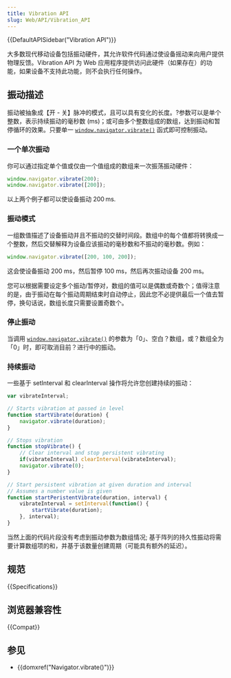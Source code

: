 ```yaml
---
title: Vibration API
slug: Web/API/Vibration_API
---
```


{{DefaultAPISidebar("Vibration API")}}

大多数现代移动设备包括振动硬件，其允许软件代码通过使设备摇动来向用户提供物理反馈。Vibration API 为 Web 应用程序提供访问此硬件（如果存在）的功能，如果设备不支持此功能，则不会执行任何操作。

## 振动描述

振动被抽象成【开 - 关】脉冲的模式，且可以具有变化的长度。?参数可以是单个整数，表示持续振动的毫秒数 (ms)；或可由多个整数组成的数组，达到振动和暂停循环的效果。只要单一 [`window.navigator.vibrate()`](/zh-CN/docs/Web/API/window.navigator.vibrate) 函式即可控制振动。

### 一个单次振动

你可以通过指定单个值或仅由一个值组成的数组来一次振荡振动硬件：

```js
window.navigator.vibrate(200);
window.navigator.vibrate([200]);
```

以上两个例子都可以使设备振动 200 ms.

### 振动模式

一组数值描述了设备振动并且不振动的交替时间段。数组中的每个值都将转换成一个整数，然后交替解释为设备应该振动的毫秒数和不振动的毫秒数。例如：

```js
window.navigator.vibrate([200, 100, 200]);
```

这会使设备振动 200 ms，然后暂停 100 ms，然后再次振动设备 200 ms。

您可以根据需要设定多个振动/暂停对，数组的值可以是偶数或奇数个；值得注意的是，由于振动在每个振动周期结束时自动停止，因此您不必提供最后一个值去暂停，换句话说，数组长度只需要设置奇数个。

### 停止振动

当调用 [`window.navigator.vibrate()`](/zh-CN/docs/Web/API/window.navigator.vibrate) 的参数为「0」、空白？数组，或？数组全为「0」时，即可取消目前？进行中的振动。

### 持续振动

一些基于 setInterval 和 clearInterval 操作将允许您创建持续的振动：

```js
var vibrateInterval;

// Starts vibration at passed in level
function startVibrate(duration) {
    navigator.vibrate(duration);
}

// Stops vibration
function stopVibrate() {
    // Clear interval and stop persistent vibrating
    if(vibrateInterval) clearInterval(vibrateInterval);
    navigator.vibrate(0);
}

// Start persistent vibration at given duration and interval
// Assumes a number value is given
function startPeristentVibrate(duration, interval) {
    vibrateInterval = setInterval(function() {
        startVibrate(duration);
    }, interval);
}
```

当然上面的代码片段没有考虑到振动参数为数组情况; 基于阵列的持久性振动将需要计算数组项的和，并基于该数量创建周期（可能具有额外的延迟）。

## 规范

{{Specifications}}

## 浏览器兼容性

{{Compat}}

## 参见

- {{domxref("Navigator.vibrate()")}}
